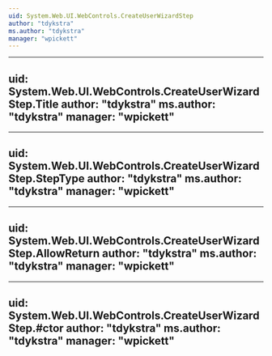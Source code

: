 ```yaml
---
uid: System.Web.UI.WebControls.CreateUserWizardStep
author: "tdykstra"
ms.author: "tdykstra"
manager: "wpickett"
---
```


---
uid: System.Web.UI.WebControls.CreateUserWizardStep.Title
author: "tdykstra"
ms.author: "tdykstra"
manager: "wpickett"
---

---
uid: System.Web.UI.WebControls.CreateUserWizardStep.StepType
author: "tdykstra"
ms.author: "tdykstra"
manager: "wpickett"
---

---
uid: System.Web.UI.WebControls.CreateUserWizardStep.AllowReturn
author: "tdykstra"
ms.author: "tdykstra"
manager: "wpickett"
---

---
uid: System.Web.UI.WebControls.CreateUserWizardStep.#ctor
author: "tdykstra"
ms.author: "tdykstra"
manager: "wpickett"
---
